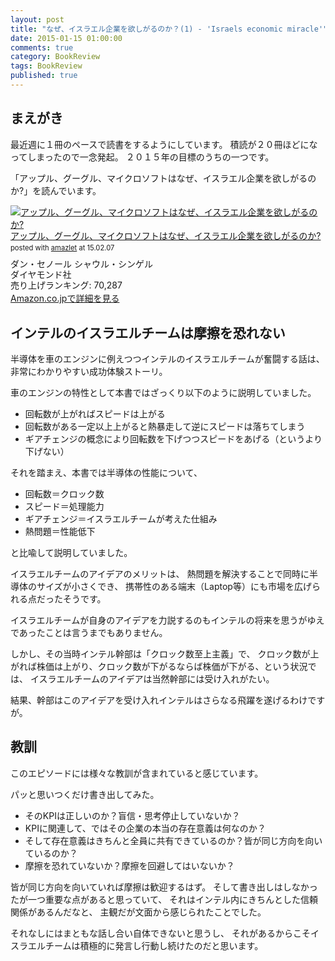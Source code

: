 ```yaml
---
layout: post
title: "なぜ、イスラエル企業を欲しがるのか？(1) - 'Israels economic miracle'"
date: 2015-01-15 01:00:00
comments: true
category: BookReview
tags: BookReview
published: true
---
```


## まえがき

最近週に１冊のペースで読書をするようにしています。
積読が２０冊ほどになってしまったので一念発起。
２０１５年の目標のうちの一つです。

「アップル、グーグル、マイクロソフトはなぜ、イスラエル企業を欲しがるのか?」を読んでいます。

<div class="amazlet-box" style="margin-bottom:0px;"><div class="amazlet-image" style="float:left;margin:0px 12px 1px 0px;"><a href="http://www.amazon.co.jp/exec/obidos/ASIN/4478017549" name="amazletlink" target="_blank"><img src="http://ecx.images-amazon.com/images/I/51kHmdQEpbL._SL160_.jpg" alt="アップル、グーグル、マイクロソフトはなぜ、イスラエル企業を欲しがるのか?" style="border: none;" /></a></div><div class="amazlet-info" style="line-height:120%; margin-bottom: 10px"><div class="amazlet-name" style="margin-bottom:10px;line-height:120%"><a href="http://www.amazon.co.jp/exec/obidos/ASIN/4478017549" name="amazletlink" target="_blank">アップル、グーグル、マイクロソフトはなぜ、イスラエル企業を欲しがるのか?</a><div class="amazlet-powered-date" style="font-size:80%;margin-top:5px;line-height:120%">posted with <a href="http://www.amazlet.com/" title="amazlet" target="_blank">amazlet</a> at 15.02.07</div></div><div class="amazlet-detail">ダン・セノール シャウル・シンゲル <br />ダイヤモンド社 <br />売り上げランキング: 70,287<br /></div><div class="amazlet-sub-info" style="float: left;"><div class="amazlet-link" style="margin-top: 5px"><a href="http://www.amazon.co.jp/exec/obidos/ASIN/4478017549" name="amazletlink" target="_blank">Amazon.co.jpで詳細を見る</a></div></div></div><div class="amazlet-footer" style="clear: left"></div></div>

## インテルのイスラエルチームは摩擦を恐れない

半導体を車のエンジンに例えつつインテルのイスラエルチームが奮闘する話は、
非常にわかりやすい成功体験ストーリ。

車のエンジンの特性として本書ではざっくり以下のように説明していました。

- 回転数が上がればスピードは上がる
- 回転数がある一定以上上がると熱暴走して逆にスピードは落ちてしまう
- ギアチェンジの概念により回転数を下げつつスピードをあげる（というより下げない）

それを踏まえ、本書では半導体の性能について、

- 回転数＝クロック数
- スピード＝処理能力
- ギアチェンジ＝イスラエルチームが考えた仕組み
- 熱問題＝性能低下

と比喩して説明していました。

イスラエルチームのアイデアのメリットは、
熱問題を解決することで同時に半導体のサイズが小さくでき、
携帯性のある端末（Laptop等）にも市場を広げられる点だったそうです。

イスラエルチームが自身のアイデアを力説するのもインテルの将来を思うがゆえであったことは言うまでもありません。

しかし、その当時インテル幹部は「クロック数至上主義」で、
クロック数が上がれば株価は上がり、クロック数が下がるならば株価が下がる、という状況では、
イスラエルチームのアイデアは当然幹部には受け入れがたい。

結果、幹部はこのアイデアを受け入れインテルはさらなる飛躍を遂げるわけですが。

## 教訓

このエピソードには様々な教訓が含まれていると感じています。

パッと思いつくだけ書き出してみた。

- そのKPIは正しいのか？盲信・思考停止していないか？
- KPIに関連して、ではその企業の本当の存在意義は何なのか？
- そして存在意義はきちんと全員に共有できているのか？皆が同じ方向を向いているのか？
- 摩擦を恐れていないか？摩擦を回避してはいないか？

皆が同じ方向を向いていれば摩擦は歓迎するはず。
そして書き出しはしなかったが一つ重要な点があると思っていて、
それはインテル内にきちんとした信頼関係があるんだなと、
主観だが文面から感じられたことでした。

それなしにはまともな話し合い自体できないと思うし、
それがあるからこそイスラエルチームは積極的に発言し行動し続けたのだと思います。
